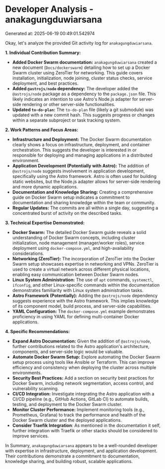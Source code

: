 # Developer Analysis - anakagungduwiarsana
Generated at: 2025-06-19 00:49:01.542974

Okay, let's analyze the provided Git activity log for `anakagungduwiarsana`.

**1. Individual Contribution Summary:**

*   **Added Docker Swarm documentation:**  `anakagungduwiarsana` created a new document (`Docs/dockerswarm`) detailing how to set up a Docker Swarm cluster using ZeroTier for networking. This guide covers installation, initialization, node joining, cluster status checks, service deployment, and best practices.
*   **Added `@astrojs/node` dependency:** The developer added the `@astrojs/node` package as a dependency to the `package.json` file. This likely indicates an intention to use Astro's Node.js adapter for server-side rendering or other server-side functionalities.
*   **Updated `to-do-plan`:** The `to-do-plan` file (likely a git submodule) was updated with a new commit hash. This suggests progress or changes within a separate subproject or task tracking system.

**2. Work Patterns and Focus Areas:**

*   **Infrastructure and Deployment:** The Docker Swarm documentation clearly shows a focus on infrastructure, deployment, and container orchestration. This suggests the developer is interested in or responsible for deploying and managing applications in a distributed environment.
*   **Application Development (Potentially with Astro):**  The addition of `@astrojs/node` suggests involvement in application development, specifically using the Astro framework. Astro is often used for building static websites, but the Node.js adapter allows for server-side rendering and more dynamic applications.
*   **Documentation and Knowledge Sharing:** Creating a comprehensive guide on Docker Swarm setup indicates a commitment to documentation and sharing knowledge within the team or community.
*   **Regular Updates:** The commits are all within a single day, suggesting a concentrated burst of activity on the described tasks.

**3. Technical Expertise Demonstrated:**

*   **Docker Swarm:**  The detailed Docker Swarm guide reveals a solid understanding of Docker Swarm concepts, including cluster initialization, node management (manager/worker roles), service deployment using `docker-compose.yml`, and high-availability considerations.
*   **Networking (ZeroTier):** The incorporation of ZeroTier into the Docker Swarm setup showcases expertise in networking and VPNs. ZeroTier is used to create a virtual network across different physical locations, enabling easy communication between Docker Swarm nodes.
*   **Linux System Administration:** The use of `apt` commands, `systemctl`, `ifconfig`, and other Linux-specific commands within the documentation demonstrates familiarity with Linux system administration tasks.
*   **Astro Framework (Potentially):** Adding the `@astrojs/node` dependency suggests experience with the Astro framework. This implies knowledge of its component model, build process, and server-side capabilities.
*   **YAML Configuration:** The `docker-compose.yml` example demonstrates proficiency in using YAML for defining multi-container Docker applications.

**4. Specific Recommendations:**

*   **Expand Astro Documentation:**  Given the addition of `@astrojs/node`, further contributions related to the Astro application's architecture, components, and server-side logic would be valuable.
*   **Automate Docker Swarm Setup:** Explore automating the Docker Swarm setup process using tools like Ansible or Terraform. This can improve efficiency and consistency when deploying the cluster across multiple environments.
*   **Security Best Practices:** Add a section on security best practices for Docker Swarm, including network segmentation, access control, and vulnerability scanning.
*   **CI/CD Integration:** Investigate integrating the Astro application with a CI/CD pipeline (e.g., GitHub Actions, GitLab CI) to automate builds, testing, and deployment to the Docker Swarm cluster.
*   **Monitor Cluster Performance:** Implement monitoring tools (e.g., Prometheus, Grafana) to track the performance and health of the Docker Swarm cluster and the deployed applications.
*   **Consider Traefik Integration**: As mentioned in the documentation it self, further integration with Traefik or other stacks should be considered to improve services.

In Summary, `anakagungduwiarsana` appears to be a well-rounded developer with expertise in infrastructure, deployment, and application development. Their contributions demonstrate a commitment to documentation, knowledge sharing, and building robust, scalable applications.
